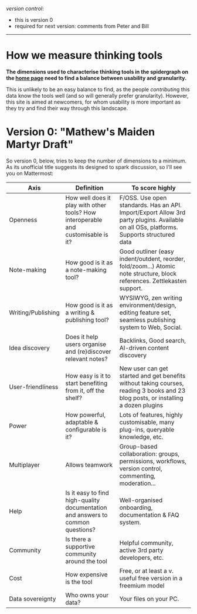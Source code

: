 *version control*: 

* this is version 0
* required for next version: comments from Peter and Bill

---

# How we measure thinking tools

**The dimensions used to characterise thinking tools in the spidergraph on the [home page]([[README]]) need to find a balance between usability and granularity.**

This is unlikely to be an easy balance to find, as the people *contributin*g this data know the tools well (and so will generally prefer granularity). However, this site is aimed at newcomers, for whom usability is more important as they try and find their way through this landscape.

# Version 0: "Mathew's Maiden Martyr Draft"

So version 0, below, tries to keep the number of dimensions to a minimum. As its unofficial title suggests its designed to spark discussion, so I'll see you on Mattermost:

| **Axis**               | **Definition**                                                                        | **To score highly**                                                                                                                               |    
| ------------------ | --------------------------------------------------------------------------------- | --------------------------------------------------------------------------------------------------------------------------------------------- | 
| Openness           | How well does it play with other tools? How interoperable and customisable is it? | F/OSS.  Use open standards.  Has an API.  Import/Export  Allow 3rd party plugins.  Available on all OSs, platforms.  Supports structured data |     |     |     |     |
| Note-making        | How good is it as a note-making tool?                                             | Good outliner (easy indent/outdent, reorder, fold/zoom...)  Atomic note structure, block references.  Zettlekasten support.                   |     |     |     |     |
| Writing/Publishing | How good is it as a writing & publishing tool?                                    | WYSIWYG, zen writing environment/design, editing feature set, seamless publishing system to Web, Social.                                      |     |     |     |     |
| Idea discovery     | Does it help users organise and (re)discover relevant notes?                      | Backlinks, Good search, AI-driven content discovery                                                                                           |     |     |     |     |
| User-friendliness  | How easy is it to start benefiting from it, off the shelf?                        | New user can get started and get benefits without taking courses, reading 3 books and 23 blog posts, or installing a dozen plugins            |     |     |     |     |
| Power              | How powerful, adaptable & configurable is it?                                     | Lots of features, highly customisable, many plug-ins, queryable knowledge, etc.                                                               |     |     |     |     |
| Multiplayer        | Allows teamwork                                                                   | Group-based collaboration: groups, permissions, workflows, version control, commenting, moderation...                                         |     |     |     |     |
| Help               | Is it easy to find high-quality documentation and answers to common questions?    | Well-organised onboarding, documentation & FAQ system.                                                                                        |     |     |     |     |
| Community          | Is there a supportive community around the tool                                   | Helpful community, active 3rd party developers, etc.                                                                                          |     |     |     |     |
| Cost               | How expensive is the tool                                                         | Free, or at least a v. useful free version in a freemium model                                                                                |     |     |     |     |
| Data sovereignty   | Who owns your data?                                                               | Your files on your PC.                                                                                                                        |     |     |     |     |